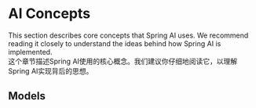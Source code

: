# AI Concepts
This section describes core concepts that Spring AI uses. We recommend reading it closely to understand the ideas behind how Spring AI is implemented.   
这个章节描述Spring AI使用的核心概念。我们建议你仔细地阅读它，以理解Spring AI实现背后的思想。


## Models
